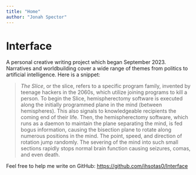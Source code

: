 ```yaml
---
title: "Home"
author: "Jonah Spector"
---
```


# Interface

A personal creative writing project which began September 2023. Narratives and
worldbuilding cover a wide range of themes from politics to artificial
intelligence. Here is a snippet:

> *The Slice*, or the slice, refers to a specific program family, invented by
> teenage hackers in the 2060s, which utilize joining programs to kill a person.
> To begin the Slice, hemispherectomy software is executed along the initially
> programmed plane in the mind (between hemispheres). This also signals to
> knowledgeable recipients the coming end of their life. Then, the
> hemispherectomy software, which runs as a daemon to maintain the plane
> separating the mind, is fed bogus information, causing the bisection plane to
> rotate along numerous positions in the mind. The point, speed, and direction
> of rotation jump randomly. The severing of the mind into such small sections
> rapidly stops normal brain function causing seizures, comas, and even death.

Feel free to help me write on GitHub: <https://github.com/ihsotas0/Interface>

    

